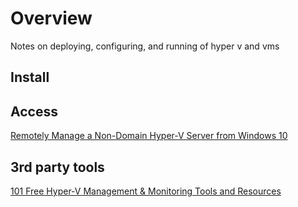 Overview
========

Notes on deploying, configuring, and running of hyper v and vms



Install
-------






Access
------

[Remotely Manage a Non-Domain Hyper-V Server from Windows 10](https://tweaks.com/windows/67216/remotely-manage-a-nondomain-hyperv-server-from-windows-10/#:~:text=Click%20on%20the%20Start%20Button%20and%20type%20in%20Hyper%2DV,and%20then%20click%20Set%20User)





3rd party tools
---------------

[101 Free Hyper-V Management & Monitoring Tools and Resources](https://www.altaro.com/hyper-v/101-hyper-v-management-monitoring-tools/)

